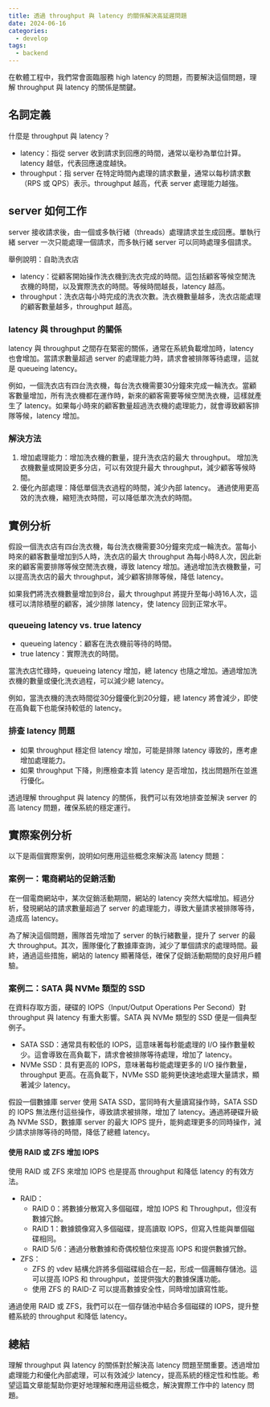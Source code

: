 ```yaml
---
title: 透過 throughput 與 latency 的關係解決高延遲問題
date: 2024-06-16
categories:
  - develop
tags:
  - backend
---
```


在軟體工程中，我們常會面臨服務 high latency 的問題，而要解決這個問題，理解 throughput 與 latency 的關係是關鍵。

## 名詞定義

什麼是 throughput 與 latency？

- latency：指從 server 收到請求到回應的時間，通常以毫秒為單位計算。latency 越低，代表回應速度越快。
- throughput：指 server 在特定時間內處理的請求數量，通常以每秒請求數（RPS 或 QPS）表示。throughput 越高，代表 server 處理能力越強。

## server 如何工作

server 接收請求後，由一個或多執行緒（threads）處理請求並生成回應。單執行緒 server 一次只能處理一個請求，而多執行緒 server 可以同時處理多個請求。

舉例說明：自助洗衣店

- latency：從顧客開始操作洗衣機到洗衣完成的時間。這包括顧客等候空閒洗衣機的時間，以及實際洗衣的時間。等候時間越長，latency 越高。
- throughput：洗衣店每小時完成的洗衣次數。洗衣機數量越多，洗衣店能處理的顧客數量越多，throughput 越高。

### latency 與 throughput 的關係

latency 與 throughput 之間存在緊密的關係，通常在系統負載增加時，latency 也會增加。當請求數量超過 server 的處理能力時，請求會被排隊等待處理，這就是 queueing latency。

例如，一個洗衣店有四台洗衣機，每台洗衣機需要30分鐘來完成一輪洗衣。當顧客數量增加，所有洗衣機都在運作時，新來的顧客需要等候空閒洗衣機，這樣就產生了 latency。如果每小時來的顧客數量超過洗衣機的處理能力，就會導致顧客排隊等候，latency 增加。

### 解決方法

1. 增加處理能力：增加洗衣機的數量，提升洗衣店的最大 throughput。
   增加洗衣機數量或開設更多分店，可以有效提升最大 throughput，減少顧客等候時間。
1. 優化內部處理：降低單個洗衣過程的時間，減少內部 latency。
   通過使用更高效的洗衣機，縮短洗衣時間，可以降低單次洗衣的時間。

## 實例分析

假設一個洗衣店有四台洗衣機，每台洗衣機需要30分鐘來完成一輪洗衣。當每小時來的顧客數量增加到5人時，洗衣店的最大 throughput 為每小時8人次，因此新來的顧客需要排隊等候空閒洗衣機，導致 latency 增加。通過增加洗衣機數量，可以提高洗衣店的最大 throughput，減少顧客排隊等候，降低 latency。

如果我們將洗衣機數量增加到8台，最大 throughput 將提升至每小時16人次，這樣可以清除積壓的顧客，減少排隊 latency，使 latency 回到正常水平。

### queueing latency vs. true latency

- queueing latency：顧客在洗衣機前等待的時間。
- true latency：實際洗衣的時間。

當洗衣店忙碌時，queueing latency 增加，總 latency 也隨之增加。通過增加洗衣機的數量或優化洗衣過程，可以減少總 latency。

例如，當洗衣機的洗衣時間從30分鐘優化到20分鐘，總 latency 將會減少，即使在高負載下也能保持較低的 latency。

### 排查 latency 問題

- 如果 throughput 穩定但 latency 增加，可能是排隊 latency 導致的，應考慮增加處理能力。
- 如果 throughput 下降，則應檢查本質 latency 是否增加，找出問題所在並進行優化。

透過理解 throughput 與 latency 的關係，我們可以有效地排查並解決 server 的高 latency 問題，確保系統的穩定運行。

## 實際案例分析

以下是兩個實際案例，說明如何應用這些概念來解決高 latency 問題：

### 案例一：電商網站的促銷活動

在一個電商網站中，某次促銷活動期間，網站的 latency 突然大幅增加。經過分析，發現網站的請求數量超過了 server 的處理能力，導致大量請求被排隊等待，造成高 latency。

為了解決這個問題，團隊首先增加了 server 的執行緒數量，提升了 server 的最大 throughput。其次，團隊優化了數據庫查詢，減少了單個請求的處理時間。最終，通過這些措施，網站的 latency 顯著降低，確保了促銷活動期間的良好用戶體驗。

### 案例二：SATA 與 NVMe 類型的 SSD

在資料存取方面，硬碟的 IOPS（Input/Output Operations Per Second）對 throughput 與 latency 有重大影響。SATA 與 NVMe 類型的 SSD 便是一個典型例子。

- SATA SSD：通常具有較低的 IOPS，這意味著每秒能處理的 I/O 操作數量較少。這會導致在高負載下，請求會被排隊等待處理，增加了 latency。
- NVMe SSD：具有更高的 IOPS，意味著每秒能處理更多的 I/O 操作數量，throughput 更高。在高負載下，NVMe SSD 能夠更快速地處理大量請求，顯著減少 latency。

假設一個數據庫 server 使用 SATA SSD，當同時有大量讀寫操作時，SATA SSD 的 IOPS 無法應付這些操作，導致請求被排隊，增加了 latency。通過將硬碟升級為 NVMe SSD，數據庫 server 的最大 IOPS 提升，能夠處理更多的同時操作，減少請求排隊等待的時間，降低了總體 latency。

#### 使用 RAID 或 ZFS 增加 IOPS

使用 RAID 或 ZFS 來增加 IOPS 也是提高 throughput 和降低 latency 的有效方法。

- RAID：
  - RAID 0：將數據分散寫入多個磁碟，增加 IOPS 和 Throughput，但沒有數據冗餘。
  - RAID 1：數據鏡像寫入多個磁碟，提高讀取 IOPS，但寫入性能與單個磁碟相同。
  - RAID 5/6：通過分散數據和奇偶校驗位來提高 IOPS 和提供數據冗餘。
- ZFS：
  - ZFS 的 vdev 結構允許將多個磁碟組合在一起，形成一個邏輯存儲池。這可以提高 IOPS 和 throughput，並提供強大的數據保護功能。
  - 使用 ZFS 的 RAID-Z 可以提高數據安全性，同時增加讀寫性能。

通過使用 RAID 或 ZFS，我們可以在一個存儲池中結合多個磁碟的 IOPS，提升整體系統的 throughput 和降低 latency。

## 總結

理解 throughput 與 latency 的關係對於解決高 latency 問題至關重要。透過增加處理能力和優化內部處理，可以有效減少 latency，提高系統的穩定性和性能。希望這篇文章能幫助你更好地理解和應用這些概念，解決實際工作中的 latency 問題。
